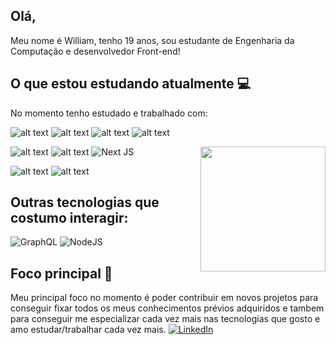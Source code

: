 ##  Olá, 
Meu nome é William, tenho 19 anos, sou estudante de Engenharia da Computação e desenvolvedor Front-end!

## O que estou estudando atualmente :computer: 
No momento tenho estudado e trabalhado com:   

![alt text](https://img.shields.io/badge/TypeScript-007ACC?style=for-the-badge&logo=typescript&logoColor=white)
![alt text](https://img.shields.io/badge/JavaScript-323330?style=for-the-badge&logo=javascript&logoColor=F7DF1E) 
![alt text](https://img.shields.io/badge/HTML5-E34F26?style=for-the-badge&logo=html5&logoColor=white)
![alt text](https://img.shields.io/badge/CSS3-1572B6?style=for-the-badge&logo=css3&logoColor=white)

<img src="https://giffiles.alphacoders.com/212/212693.gif" alt="" align="right" width=200 />

![alt text](https://img.shields.io/badge/React-20232A?style=for-the-badge&logo=react&logoColor=61DAFB) 
![alt text](https://img.shields.io/badge/React_Native-20232A?style=for-the-badge&logo=react&logoColor=61DAFB)
![Next JS](https://img.shields.io/badge/Next-black?style=for-the-badge&logo=next.js&logoColor=white)


![alt text](https://img.shields.io/badge/styled--components-DB7093?style=for-the-badge&logo=styled-components&logoColor=white)
![alt text](https://img.shields.io/badge/Sass-CC6699?style=for-the-badge&logo=sass&logoColor=white)



## Outras tecnologias que costumo interagir: 

![GraphQL](https://img.shields.io/badge/-GraphQL-E10098?style=for-the-badge&logo=graphql&logoColor=white)
![NodeJS](https://img.shields.io/badge/node.js-6DA55F?style=for-the-badge&logo=node.js&logoColor=white)

## Foco principal :rocket: 
Meu principal foco no momento é poder contribuir em novos projetos para conseguir fixar todos os meus conhecimentos prévios adquiridos e tambem para conseguir
me especializar cada vez mais nas tecnologias que gosto e amo estudar/trabalhar cada vez mais.
[![LinkedIn](https://img.shields.io/badge/linkedin-%230077B5.svg?style=for-the-badge&logo=linkedin&logoColor=white)][1]


[1]: https://www.linkedin.com/in/williamkelvinsilva/
